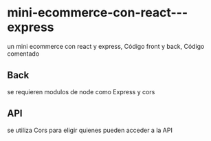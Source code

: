 # mini-ecommerce-con-react---express
un mini ecommerce con react y express, Código front y back, Código comentado

## Back
se requieren modulos de node como Express y cors

## API 
se utiliza Cors para eligir quienes pueden acceder a la API
